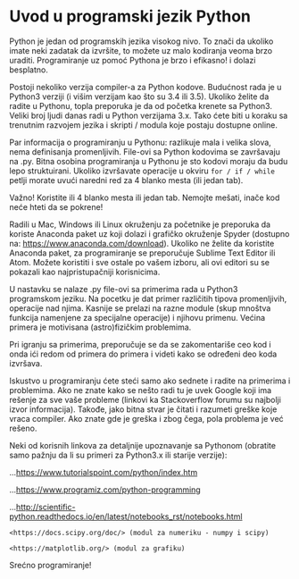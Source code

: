# Uvod u programski jezik Python

Python je jedan od programskih jezika visokog nivo. To znači da ukoliko imate neki zadatak da izvršite, to možete uz malo kodiranja veoma brzo uraditi. Programiranje uz pomoć Pythona je brzo i efikasno! i dolazi besplatno.

Postoji nekoliko verzija compiler-a za Python kodove. Budućnost rada je u Python3 verziji (i višim verzijam kao što su 3.4 ili 3.5). Ukoliko želite da radite u Pythonu, topla preporuka je da od početka krenete sa Python3. Veliki broj ljudi danas radi u Python verzijama 3.x. Tako ćete biti u koraku sa trenutnim razvojem jezika i skripti / modula koje postaju dostupne online.

Par informacija o programiranju u Pythonu: razlikuje mala i velika slova, nema definisanja promenljivih. File-ovi sa Python kodovima se završavaju na .py. Bitna osobina programiranja u Pythonu je sto kodovi moraju da budu lepo struktuirani. Ukoliko izvršavate operacije u okviru ```for / if / while``` petlji morate uvući naredni red za 4 blanko mesta (ili jedan tab).

Važno! Koristite ili 4 blanko mesta ili jedan tab. Nemojte mešati, inače kod neće hteti da se pokrene!

Radili u Mac, Windows ili Linux okruženju za početnike je preporuka da koriste Anaconda paket uz koji dolazi i grafičko okruženje Spyder (dostupno na: https://www.anaconda.com/download). Ukoliko ne želite da koristite Anaconda paket, za programiranje se preporučuje Sublime Text Editor ili Atom. Možete koristiti i sve ostale po vašem izboru, ali ovi editori su se pokazali kao najpristupačniji korisnicima.

U nastavku se nalaze .py file-ovi sa primerima rada u Python3 programskom jeziku. Na pocetku je dat primer različitih tipova promenljivih, operacije nad njima. Kasnije se prelazi na razne module (skup mnoštva funkcija namenjene za specijalne operacije) i njihovu primenu. Većina primera je motivisana (astro)fizičkim problemima.

Pri igranju sa primerima, preporučuje se da se zakomentariše ceo kod i  onda ići redom od primera do primera i videti kako se određeni deo koda izvršava.

Iskustvo u programiranju ćete steći samo ako sednete i radite na primerima i problemima. Ako ne znate kako se nešto radi tu je uvek Google koji ima rešenje za sve vaše probleme (linkovi ka  Stackoverflow forumu su najbolji izvor informacija). Takođe, jako bitna stvar je čitati i razumeti greške koje vraca compiler. Ako znate gde je greška i zbog čega, pola problema je već rešeno.

Neki od korisnih linkova za detaljnije upoznavanje sa Pythonom (obratite samo pažnju da li su primeri za Python3.x ili starije verzije):

 ...<https://www.tutorialspoint.com/python/index.htm>

 ...<https://www.programiz.com/python-programming>

 ...<http://scientific-python.readthedocs.io/en/latest/notebooks_rst/notebooks.html>

	<https://docs.scipy.org/doc/> (modul za numeriku - numpy i scipy)

	<https://matplotlib.org/> (modul za grafiku)

Srećno programiranje!